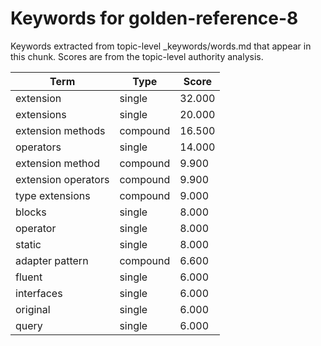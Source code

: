 # Keywords for golden-reference-8

Keywords extracted from topic-level _keywords/words.md that appear in this chunk.
Scores are from the topic-level authority analysis.

| Term | Type | Score |
|------|------|-------|
| extension | single | 32.000 |
| extensions | single | 20.000 |
| extension methods | compound | 16.500 |
| operators | single | 14.000 |
| extension method | compound | 9.900 |
| extension operators | compound | 9.900 |
| type extensions | compound | 9.000 |
| blocks | single | 8.000 |
| operator | single | 8.000 |
| static | single | 8.000 |
| adapter pattern | compound | 6.600 |
| fluent | single | 6.000 |
| interfaces | single | 6.000 |
| original | single | 6.000 |
| query | single | 6.000 |
